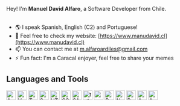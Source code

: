 Hey! I'm <b>Manuel David Alfaro</b>, a Software Developer from Chile.<br><br>

- 🌎 I speak Spanish, English (C2) and Portuguese!
- 📎 Feel free to check my website: [https://www.manudavid.cl](https://www.manudavid.cl)
- 📫 You can contact me at m.alfaroardiles@gmail.com
- ⚡ Fun fact: I'm a Caracal enjoyer, feel free to share your memes

## Languages and Tools

<p>
  <img title="Angular" width="25px" src="https://cdn.jsdelivr.net/gh/devicons/devicon@latest/icons/angular/angular-original.svg" alt="Angular" />
  <img title ="Vue.js" width="25px" src="https://cdn.jsdelivr.net/gh/devicons/devicon/icons/vuejs/vuejs-original.svg" alt="Vue"/>
  <img title="TypeScript" width="25px" src="https://cdn.jsdelivr.net/gh/devicons/devicon@latest/icons/typescript/typescript-original.svg" alt="TypeScript" />
  <img title="Spring" width="25px" src="https://cdn.jsdelivr.net/gh/devicons/devicon@latest/icons/spring/spring-original.svg" alt="Spring" />
  <img title="HTML5" width="25px" src="https://cdn.jsdelivr.net/gh/devicons/devicon/icons/html5/html5-original.svg" alt="HTML" />
  <img title="CSS3" width="25px" src="https://cdn.jsdelivr.net/gh/devicons/devicon/icons/css3/css3-original.svg" alt="CSS" />
  <img title="Sass" width="25px" src="https://cdn.jsdelivr.net/gh/devicons/devicon/icons/sass/sass-original.svg" alt="SASS" />
  <img title="TailwindCSS" width="25px" src="https://cdn.jsdelivr.net/gh/devicons/devicon/icons/tailwindcss/tailwindcss-original.svg" alt="tailwind css" />
  <img title="Nextjs" width="25px" src="https://imgur.com/hPofQoP.png" alt="next.js" />
  <img title="React" width="25px" src="https://cdn.jsdelivr.net/gh/devicons/devicon/icons/react/react-original.svg" alt="React" />
  <img title="Node.js" width="25px" src="https://cdn.jsdelivr.net/gh/devicons/devicon/icons/nodejs/nodejs-original.svg" alt="Node" />
  <img title="Python" width="25px" src="https://cdn.jsdelivr.net/gh/devicons/devicon/icons/python/python-original.svg" alt="Python" />
  <img title="Azure" width="25px"  src="https://cdn.jsdelivr.net/gh/devicons/devicon@latest/icons/azure/azure-original.svg" alt="Azure"/>
  <img title="AWS"  width="25px" src="https://cdn.jsdelivr.net/gh/devicons/devicon@latest/icons/amazonwebservices/amazonwebservices-plain-wordmark.svg" alt="AWS" />
      <div>
  </div>
</p>
